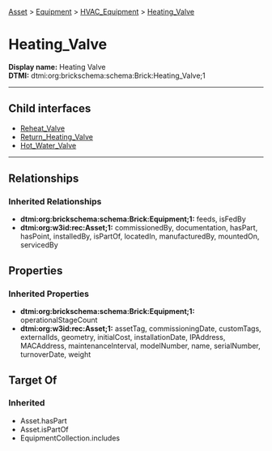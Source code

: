 [Asset](../../../Asset.md) > [Equipment](../../Equipment.md) > [HVAC_Equipment](../HVAC_Equipment.md) > [Heating_Valve](#)
# Heating_Valve

**Display name:** Heating Valve<br />
**DTMI:** dtmi:org:brickschema:schema:Brick:Heating_Valve;1

---


## Child interfaces
* [Reheat_Valve](Reheat_Valve.md)
* [Return_Heating_Valve](Return_Heating_Valve.md)
* [Hot_Water_Valve](../../Valve/Water_Valve/Hot_Water_Valve/Hot_Water_Valve.md)

---
## Relationships
### Inherited Relationships
* **dtmi:org:brickschema:schema:Brick:Equipment;1:** feeds, isFedBy
* **dtmi:org:w3id:rec:Asset;1:** commissionedBy, documentation, hasPart, hasPoint, installedBy, isPartOf, locatedIn, manufacturedBy, mountedOn, servicedBy
## Properties
### Inherited Properties
* **dtmi:org:brickschema:schema:Brick:Equipment;1:** operationalStageCount
* **dtmi:org:w3id:rec:Asset;1:** assetTag, commissioningDate, customTags, externalIds, geometry, initialCost, installationDate, IPAddress, MACAddress, maintenanceInterval, modelNumber, name, serialNumber, turnoverDate, weight
## Target Of
### Inherited
* Asset.hasPart
* Asset.isPartOf
* EquipmentCollection.includes
